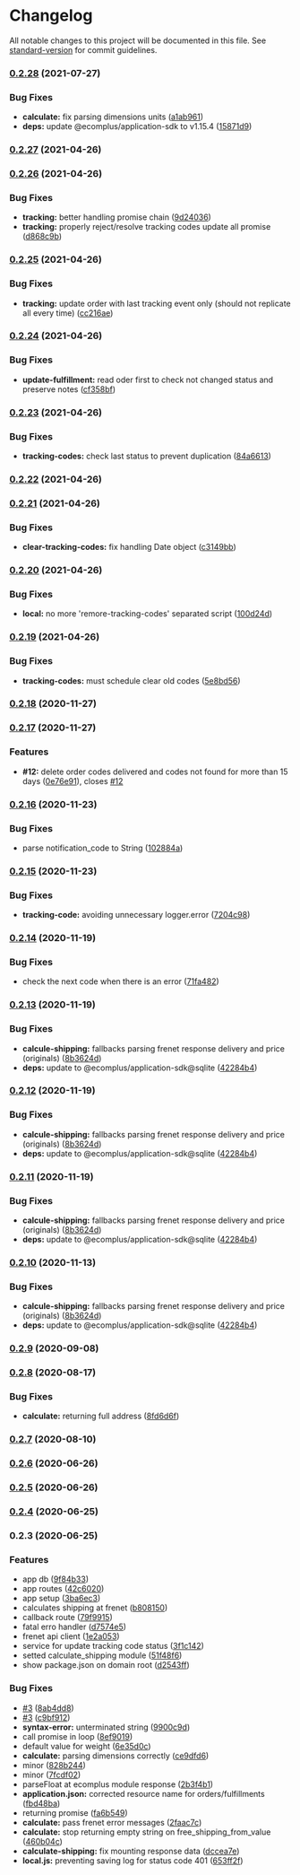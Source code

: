 # Changelog

All notable changes to this project will be documented in this file. See [standard-version](https://github.com/conventional-changelog/standard-version) for commit guidelines.

### [0.2.28](https://github.com/ecomclub/app-frenet/compare/v0.2.27...v0.2.28) (2021-07-27)


### Bug Fixes

* **calculate:** fix parsing dimensions units ([a1ab961](https://github.com/ecomclub/app-frenet/commit/a1ab961054701238e1ce8c0259b002cd9a2f4f73))
* **deps:** update @ecomplus/application-sdk to v1.15.4 ([15871d9](https://github.com/ecomclub/app-frenet/commit/15871d97646605688b0b62e0d5d02057b53ae94a))

### [0.2.27](https://github.com/ecomclub/app-frenet/compare/v0.2.26...v0.2.27) (2021-04-26)

### [0.2.26](https://github.com/ecomclub/app-frenet/compare/v0.2.25...v0.2.26) (2021-04-26)


### Bug Fixes

* **tracking:** better handling promise chain ([9d24036](https://github.com/ecomclub/app-frenet/commit/9d240364d4d7fb3348132362b896166dde36a91d))
* **tracking:** properly reject/resolve tracking codes update all promise ([d868c9b](https://github.com/ecomclub/app-frenet/commit/d868c9bd80839f84e316fa99d700cc36ab8b83f5))

### [0.2.25](https://github.com/ecomclub/app-frenet/compare/v0.2.24...v0.2.25) (2021-04-26)


### Bug Fixes

* **tracking:** update order with last tracking event only (should not replicate all every time) ([cc216ae](https://github.com/ecomclub/app-frenet/commit/cc216ae2d0a4e464039f5f073f36f70cf28e9a1f))

### [0.2.24](https://github.com/ecomclub/app-frenet/compare/v0.2.23...v0.2.24) (2021-04-26)


### Bug Fixes

* **update-fulfillment:** read oder first to check not changed status and preserve notes ([cf358bf](https://github.com/ecomclub/app-frenet/commit/cf358bfae96fadfe155f59d9f03f38b32b19865e))

### [0.2.23](https://github.com/ecomclub/app-frenet/compare/v0.2.22...v0.2.23) (2021-04-26)


### Bug Fixes

* **tracking-codes:** check last status to prevent duplication ([84a6613](https://github.com/ecomclub/app-frenet/commit/84a661364e7e7dd394d58935c83ce03642b2b6ea))

### [0.2.22](https://github.com/ecomclub/app-frenet/compare/v0.2.21...v0.2.22) (2021-04-26)

### [0.2.21](https://github.com/ecomclub/app-frenet/compare/v0.2.20...v0.2.21) (2021-04-26)


### Bug Fixes

* **clear-tracking-codes:** fix handling Date object ([c3149bb](https://github.com/ecomclub/app-frenet/commit/c3149bb15b696ef520456002cb76cdc69e99410a))

### [0.2.20](https://github.com/ecomclub/app-frenet/compare/v0.2.19...v0.2.20) (2021-04-26)


### Bug Fixes

* **local:** no more 'remore-tracking-codes' separated script ([100d24d](https://github.com/ecomclub/app-frenet/commit/100d24d1597c543365c31e772f5123d55943e7f8))

### [0.2.19](https://github.com/ecomclub/app-frenet/compare/v0.2.18...v0.2.19) (2021-04-26)


### Bug Fixes

* **tracking-codes:** must schedule clear old codes ([5e8bd56](https://github.com/ecomclub/app-frenet/commit/5e8bd56f1512ba1d6b8b46b6410833a522d6b719))

### [0.2.18](https://github.com/ecomclub/app-frenet/compare/v0.2.17...v0.2.18) (2020-11-27)

### [0.2.17](https://github.com/ecomclub/app-frenet/compare/v0.2.16...v0.2.17) (2020-11-27)


### Features

* **#12:** delete order codes delivered and codes not found for more than 15 days ([0e76e91](https://github.com/ecomclub/app-frenet/commit/0e76e91d5a8329b684a65695877d392f7cb5e735)), closes [#12](https://github.com/ecomclub/app-frenet/issues/12)

### [0.2.16](https://github.com/ecomclub/app-frenet/compare/v0.2.15...v0.2.16) (2020-11-23)


### Bug Fixes

* parse notification_code to String ([102884a](https://github.com/ecomclub/app-frenet/commit/102884abde923878b8b30c8b34cbd33f6b6e4c89))

### [0.2.15](https://github.com/ecomclub/app-frenet/compare/v0.2.14...v0.2.15) (2020-11-23)


### Bug Fixes

* **tracking-code:** avoiding unnecessary logger.error ([7204c98](https://github.com/ecomclub/app-frenet/commit/7204c989192d764d6f753370c29707d42283397e))

### [0.2.14](https://github.com/ecomclub/app-frenet/compare/v0.2.13...v0.2.14) (2020-11-19)


### Bug Fixes

* check the next code when there is an error ([71fa482](https://github.com/ecomclub/app-frenet/commit/71fa482ad7d6014c66f01a6a4057b96582e1b01f))

### [0.2.13](https://github.com/ecomclub/app-frenet/compare/v0.2.9...v0.2.13) (2020-11-19)


### Bug Fixes

* **calcule-shipping:** fallbacks parsing frenet response delivery and price (originals) ([8b3624d](https://github.com/ecomclub/app-frenet/commit/8b3624d32ae3c7ee81652f13c4400b830311907e))
* **deps:** update to @ecomplus/application-sdk@sqlite ([42284b4](https://github.com/ecomclub/app-frenet/commit/42284b4af409162e6abd96b52b15c455ad266e71))

### [0.2.12](https://github.com/ecomclub/app-frenet/compare/v0.2.9...v0.2.12) (2020-11-19)


### Bug Fixes

* **calcule-shipping:** fallbacks parsing frenet response delivery and price (originals) ([8b3624d](https://github.com/ecomclub/app-frenet/commit/8b3624d32ae3c7ee81652f13c4400b830311907e))
* **deps:** update to @ecomplus/application-sdk@sqlite ([42284b4](https://github.com/ecomclub/app-frenet/commit/42284b4af409162e6abd96b52b15c455ad266e71))

### [0.2.11](https://github.com/ecomclub/app-frenet/compare/v0.2.9...v0.2.11) (2020-11-19)


### Bug Fixes

* **calcule-shipping:** fallbacks parsing frenet response delivery and price (originals) ([8b3624d](https://github.com/ecomclub/app-frenet/commit/8b3624d32ae3c7ee81652f13c4400b830311907e))
* **deps:** update to @ecomplus/application-sdk@sqlite ([42284b4](https://github.com/ecomclub/app-frenet/commit/42284b4af409162e6abd96b52b15c455ad266e71))

### [0.2.10](https://github.com/ecomclub/app-frenet/compare/v0.2.9...v0.2.10) (2020-11-13)


### Bug Fixes

* **calcule-shipping:** fallbacks parsing frenet response delivery and price (originals) ([8b3624d](https://github.com/ecomclub/app-frenet/commit/8b3624d32ae3c7ee81652f13c4400b830311907e))
* **deps:** update to @ecomplus/application-sdk@sqlite ([42284b4](https://github.com/ecomclub/app-frenet/commit/42284b4af409162e6abd96b52b15c455ad266e71))

### [0.2.9](https://github.com/ecomclub/app-frenet/compare/v0.2.8...v0.2.9) (2020-09-08)

### [0.2.8](https://github.com/ecomclub/app-frenet/compare/v0.2.7...v0.2.8) (2020-08-17)


### Bug Fixes

* **calculate:** returning full address ([8fd6d6f](https://github.com/ecomclub/app-frenet/commit/8fd6d6f1e823a719cc7b64e012716b8fd299ca4c))

### [0.2.7](https://github.com/ecomclub/app-frenet/compare/v0.2.6...v0.2.7) (2020-08-10)

### [0.2.6](https://github.com/ecomclub/app-frenet/compare/v0.2.5...v0.2.6) (2020-06-26)

### [0.2.5](https://github.com/ecomclub/app-frenet/compare/v0.2.4...v0.2.5) (2020-06-26)

### [0.2.4](https://github.com/ecomclub/app-frenet/compare/v0.2.3...v0.2.4) (2020-06-25)

### 0.2.3 (2020-06-25)


### Features

* app db ([9f84b33](https://github.com/ecomclub/app-frenet/commit/9f84b33a25e49185ede4807d5bc5c47389aad685))
* app routes ([42c6020](https://github.com/ecomclub/app-frenet/commit/42c6020723eac773453d0bce36c16bd54cc93ed7))
* app setup ([3ba6ec3](https://github.com/ecomclub/app-frenet/commit/3ba6ec386d4a970ef2fd644696a6431db3626da5))
* calculates shipping at frenet ([b808150](https://github.com/ecomclub/app-frenet/commit/b8081505609f4b336d3666578c52bb3375de902d))
* callback route ([79f9915](https://github.com/ecomclub/app-frenet/commit/79f9915599aa8072d822a700a2aa38109c5a950f))
* fatal erro handler ([d7574e5](https://github.com/ecomclub/app-frenet/commit/d7574e5857c293310ce9cb62baa1fc729c0cc643))
* frenet api client ([1e2a053](https://github.com/ecomclub/app-frenet/commit/1e2a05332615d969d031ebcce3d763742bccc725))
* service for update tracking code status ([3f1c142](https://github.com/ecomclub/app-frenet/commit/3f1c142836e4f531052f1205584b0546915d1c34))
* setted calculate_shipping module ([51f48f6](https://github.com/ecomclub/app-frenet/commit/51f48f6ef1994187ea866d9d367d165bb8c291e6))
* show package.json on domain root ([d2543ff](https://github.com/ecomclub/app-frenet/commit/d2543ffe2cfc17da6e4ddf80c18fabd8f826440b))


### Bug Fixes

* [#3](https://github.com/ecomclub/app-frenet/issues/3) ([8ab4dd8](https://github.com/ecomclub/app-frenet/commit/8ab4dd89c70729b4ebc3b45cffa71d6ff927e19f))
* [#3](https://github.com/ecomclub/app-frenet/issues/3) ([c9bf912](https://github.com/ecomclub/app-frenet/commit/c9bf91223b6cdec6e8402731868acdeaf118c46e))
* **syntax-error:** unterminated string ([9900c9d](https://github.com/ecomclub/app-frenet/commit/9900c9dfcc008050da19b8f72ef8553daed59f85))
* call promise in loop ([8ef9019](https://github.com/ecomclub/app-frenet/commit/8ef9019ce9b1b1bec7cde2e6aa8dcb0248dbf13f))
* default value for weight ([6e35d0c](https://github.com/ecomclub/app-frenet/commit/6e35d0c55c2642db6b08f5aeb8a983e77d1f4c22))
* **calculate:** parsing dimensions correctly ([ce9dfd6](https://github.com/ecomclub/app-frenet/commit/ce9dfd6fc8286db42e14f3a82855a66db3b5e3ec))
* minor ([828b244](https://github.com/ecomclub/app-frenet/commit/828b244670ea411b61b4a13178a4f350d7e5795c))
* minor ([7fcdf02](https://github.com/ecomclub/app-frenet/commit/7fcdf029e363b9610735d42baa3d53eda449eb9a))
* parseFloat at ecomplus module response ([2b3f4b1](https://github.com/ecomclub/app-frenet/commit/2b3f4b1a5e000321b32212bdc6b30e7ff91db24d))
* **application.json:** corrected resource name for orders/fulfillments ([fbd48ba](https://github.com/ecomclub/app-frenet/commit/fbd48baadfd2d6072c185f9e5cbdbd440a2c9645))
* returning promise ([fa6b549](https://github.com/ecomclub/app-frenet/commit/fa6b54966704cb19cf7cd3bdeb47db73fb8a41cd))
* **calculate:** pass frenet error messages ([2faac7c](https://github.com/ecomclub/app-frenet/commit/2faac7cfc176e991b64b2409f6fe0e4988b90935))
* **calculate:** stop returning empty string on free_shipping_from_value ([460b04c](https://github.com/ecomclub/app-frenet/commit/460b04ca443450dbe09a6dfa363bfb2c8f9d547b))
* **calculate-shipping:** fix mounting response data ([dccea7e](https://github.com/ecomclub/app-frenet/commit/dccea7e336f0aa61b75e5b05bd98ba81b9ea4607))
* **local.js:** preventing saving log for status code 401 ([653ff2f](https://github.com/ecomclub/app-frenet/commit/653ff2f71a242a968f834ffa2bc26dd9441b81ca))
